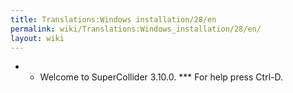 ```yaml
---
title: Translations:Windows installation/28/en
permalink: wiki/Translations:Windows_installation/28/en/
layout: wiki
---
```


-   -   Welcome to SuperCollider 3.10.0. \*\*\* For help press Ctrl-D.

</source>
